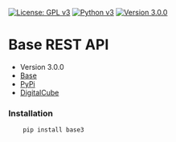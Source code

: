 [![License: GPL v3](https://img.shields.io/badge/License-GPL%20v3-blue.svg)](https://www.gnu.org/licenses/gpl-3.0)
[![Python v3](https://img.shields.io/pypi/pyversions/base3.svg)](https://www.python.org/download/releases/3.0/)
[![Version 3.0.0](https://img.shields.io/badge/version-3.0.0-blue.svg)]()

# **Base REST API**

* Version 3.0.0
* [Base](https://base3.dev/)
* [PyPi](https://pypi.org/project/base3/)
* [DigitalCube](https://digitalcube.rs/)

### Installation

```bash
    pip install base3
```

